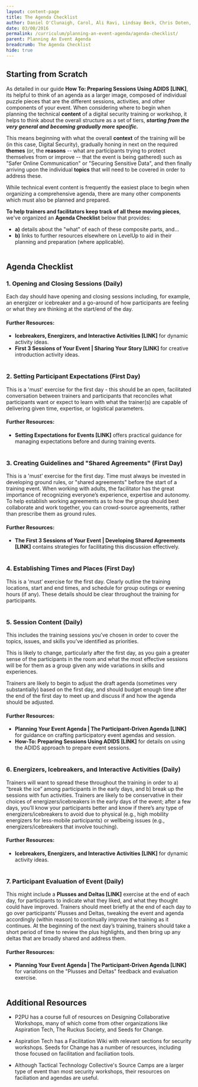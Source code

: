 ```yaml
---
layout: content-page
title: The Agenda Checklist
author: Daniel O'Clunaigh, Carol, Ali Ravi, Lindsay Beck, Chris Doten, Nick Sera-Leyva
date: 03/00/2016
permalink: /curriculum/planning-an-event-agenda/agenda-checklist/
parent: Planning An Event Agenda
breadcrumb: The Agenda Checklist
hide: true
---
```

## Starting from Scratch ##

As detailed in our guide **How To: Preparing Sessions Using ADIDS [LINK]**, its helpful to think of an agenda as a larger image, composed of individual puzzle pieces that are the different sessions, activities, and other components of your event. When considering where to begin when planning the technical **content** of a digital security training or workshop, it helps to think about the overall structure as a set of tiers, ***starting from the very general and  becoming gradually more specific.***

This means beginning with what the overall **context** of the training will be (in this case, Digital Security), gradually honing in next on the required **themes** (or, the **reasons** -- what are participants trying to protect themselves from or improve -- that the event is being gathered) such as "Safer Online Communication" or "Securing Sensitive Data", and then finally arriving upon the individual **topics** that will need to be covered in order to address these.

While technical event content is frequently the easiest place to begin when organizing a comprehensive agenda, there are many other components which must also be planned and prepared.

**To help trainers and facilitators keep track of all these moving pieces**, we've organized an **Agenda Checklist** below that provides:


- **a)** details about the "what" of each of these composite parts, and...
- **b)** links to further resources elsewhere on LevelUp to aid in their planning and preparation (where applicable).
<br><br>


## Agenda Checklist ##


### 1. Opening and Closing Sessions (Daily) ###
Each day should have opening and closing sessions including, for example, an energizer or icebreaker and a go-around of how participants are feeling or what they are thinking at the start/end of the day.

#### Further Resources: ####

- **Icebreakers, Energizers, and Interactive Activities [LINK]** for dynamic activity ideas.
- **First 3 Sessions of Your Event | Sharing Your Story [LINK]** for creative introduction activity ideas.
<br><br>

### 2. Setting Participant Expectations (First Day) ###
This is a 'must' exercise for the first day - this should be an open, facilitated conversation between trainers and participants that reconciles what participants want or expect to learn with what the trainer(s) are capable of delivering given time, expertise, or logistical parameters.

#### Further Resources: ####
- **Setting Expectations for Events [LINK]** offers practical guidance for managing expectations before and during training events.
<br><br>

### 3. Creating Guidelines and "Shared Agreements" (First Day) ###
This is a 'must’ exercise for the first day. Time must always be invested in developing  ground rules, or "shared agreements" before the start of a training event. When working with adults, the facilitator has the great importance of recognizing everyone’s experience, expertise and autonomy. To help establish working agreements as to how the group should best collaborate and work together, you can crowd-source agreements, rather than prescribe them as ground rules.

#### Further Resources: ####

- **The First 3 Sessions of Your Event | Developing Shared Agreements [LINK]** contains strategies for facilitating this discussion effectively.
<br><br>

### 4. Establishing Times and Places (First Day) ###
This is a 'must’ exercise for the first day. Clearly outline the training locations, start and end times, and schedule for group outings or evening hours (if any). These details should be clear throughout the training for participants.
<br><br>

### 5. Session Content (Daily) ###
This includes the training sessions you’ve chosen in order to cover the topics, issues, and skills you’ve identified as priorities.

This is likely to change, particularly after the first day, as you gain a greater sense of the participants in the room and what the most effective sessions will be for them as a group given any wide variations in skills and experiences.

Trainers are likely to begin to adjust the draft agenda (sometimes very substantially) based on the first day, and should budget enough time after the end of the first day to meet up and discuss if and how the agenda should be adjusted.

#### Further Resources: ####
- **Planning Your Event Agenda | The Participant-Driven Agenda [LINK]** for guidance on crafting participatory event agendas and session.
- **How-To: Preparing Sessions Using ADIDS [LINK]** for details on using the ADIDS approach to prepare event sessions.
<br><br>

### 6. Energizers, Icebreakers, and Interactive Activities (Daily) ###
Trainers will want to spread these throughout the training in order to a) “break the ice” among participants in the early days, and b) break up the sessions with fun activities. Trainers are likely to be conservative in their choices of energizers/icebreakers in the early days of the event; after a few days, you’ll know your participants better and know if there’s any type of energizers/icebreakers to avoid due to physical (e.g., high mobility energizers for less-mobile participants) or wellbeing issues (e.g., energizers/icebreakers that involve touching).

#### Further Resources: ####
- **Icebreakers, Energizers, and Interactive Activities [LINK]** for dynamic activity ideas.
<br><br>

### 7. Participant Evaluation of Event (Daily) ###
This might include a **Plusses and Deltas [LINK]** exercise at the end of each day, for participants to indicate what they liked, and what they thought could have improved. Trainers should meet briefly at the end of each day to go over participants’ Plusses and Deltas, tweaking the event and agenda accordingly (within reason) to continually improve the training as it continues. At the beginning of the next day’s training, trainers should take a short period of time to review the plus highlights, and then bring up any deltas that are broadly shared and address them.

#### Further Resources: ####
- **Planning Your Event Agenda | The Participant-Driven Agenda [LINK]** for variations on the "Plusses and Deltas" feedback and evaluation exercise.
<br><br>

## Additional Resources ##

- P2PU has a course full of resources on Designing Collaborative Workshops, many of which come from other organizations like Aspiration Tech, The Ruckus Society, and Seeds for Change.

- Aspiration Tech has a Facilitation Wiki with relevant sections for security workshops.
Seeds for Change has a number of resources, including those focused on facilitation and faciliation tools.

- Although Tactical Technology Collective's Source Camps are a larger type of event than most security workshops, their resources on faciliation and agendas are useful.
